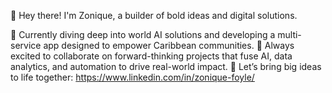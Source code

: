 👋 Hey there! I'm Zonique, a builder of bold ideas and digital solutions.

🔭 Currently diving deep into world AI solutions and developing a multi-service app designed to empower Caribbean communities.
🤝 Always excited to collaborate on forward-thinking projects that fuse AI, data analytics, and automation to drive real-world impact.
🚀 Let’s bring big ideas to life together: https://www.linkedin.com/in/zonique-foyle/
  

